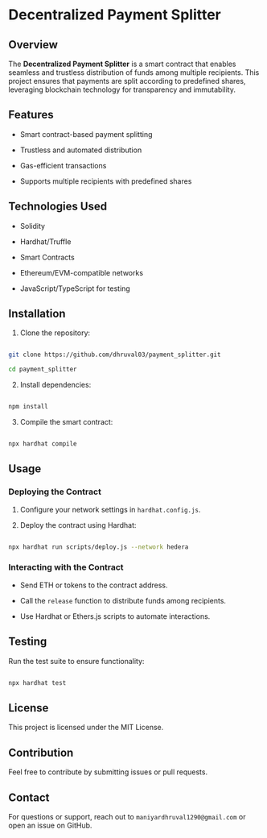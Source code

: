 # Decentralized Payment Splitter


## Overview

The **Decentralized Payment Splitter** is a smart contract that enables seamless and trustless distribution of funds among multiple recipients. This project ensures that payments are split according to predefined shares, leveraging blockchain technology for transparency and immutability.


## Features

- Smart contract-based payment splitting

- Trustless and automated distribution

- Gas-efficient transactions

- Supports multiple recipients with predefined shares


## Technologies Used

- Solidity

- Hardhat/Truffle

- Smart Contracts

- Ethereum/EVM-compatible networks

- JavaScript/TypeScript for testing


## Installation


1. Clone the repository:

```sh

git clone https://github.com/dhruval03/payment_splitter.git

cd payment_splitter

```


2. Install dependencies:

```sh

npm install

```


3. Compile the smart contract:

```sh

npx hardhat compile

```


## Usage


### Deploying the Contract

1. Configure your network settings in `hardhat.config.js`.

2. Deploy the contract using Hardhat:

```sh

npx hardhat run scripts/deploy.js --network hedera

```


### Interacting with the Contract

- Send ETH or tokens to the contract address.

- Call the `release` function to distribute funds among recipients.

- Use Hardhat or Ethers.js scripts to automate interactions.


## Testing

Run the test suite to ensure functionality:

```sh

npx hardhat test

```


## License

This project is licensed under the MIT License.


## Contribution

Feel free to contribute by submitting issues or pull requests.


## Contact

For questions or support, reach out to `maniyardhruval1290@gmail.com` or open an issue on GitHub.